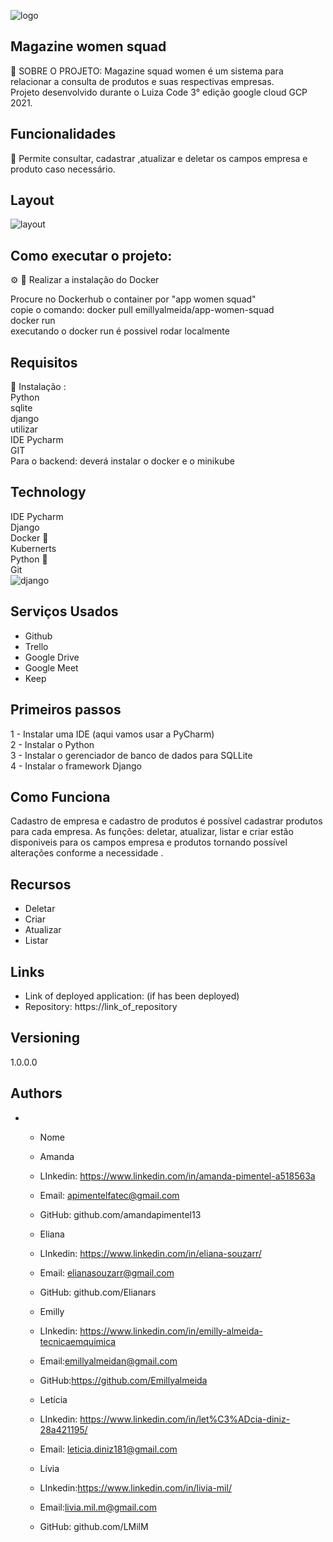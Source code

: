


 ![logo](https://user-images.githubusercontent.com/72577082/134828439-087e49f7-8001-4734-b2f5-b68f3c598082.png)

## Magazine women squad 
 
:rocket: SOBRE O PROJETO: Magazine squad women é um sistema para relacionar a consulta de produtos e suas respectivas empresas.<br> Projeto desenvolvido durante o Luiza Code
 3° edição google cloud GCP 2021.
 
## Funcionalidades 
 :dart:  Permite consultar, cadastrar ,atualizar  e deletar  os campos empresa e produto  caso necessário.

## Layout  

![layout](https://user-images.githubusercontent.com/72577082/134972834-98cfdcac-8dc8-4159-ae92-d0319cffecd8.jpg)

## Como executar o projeto:<br>
:gear: :wrench:
Realizar a instalação  do Docker <br>

Procure no Dockerhub  o container por  "app women squad"<br>
copie o comando: docker pull emillyalmeida/app-women-squad<br>
docker run <br>
executando o docker run é possivel rodar localmente <br>



## Requisitos <br>

:pencil:
 Instalação : <br> Python <br> sqlite <br> django <br> utilizar <br> IDE Pycharm<br> GIT <br>
 Para o backend: deverá instalar o docker e o minikube


## Technology
IDE Pycharm<br>
Django<br>
Docker :whale2:<br>
Kubernerts <br>
Python :snake:<br>
Git <br>
![django](https://user-images.githubusercontent.com/72577082/134831279-56d79b47-10eb-463d-a133-3b0296e51dd2.png)




 
## Serviços Usados
 
* Github
* Trello 
* Google Drive 
* Google Meet
* Keep 
 
 
## Primeiros passos 
 
1 - Instalar uma IDE (aqui vamos usar a PyCharm)<br>
2 - Instalar o Python<br>
3 - Instalar o gerenciador de banco de dados para SQLLite<br>
4 - Instalar o framework Django<br>
 
## Como Funciona 
Cadastro de empresa e cadastro de produtos é possível cadastrar produtos para cada empresa. As funções: deletar, atualizar, listar e criar  estão disponiveis para os campos empresa e produtos tornando possível alterações conforme a necessidade .
 
 
## Recursos
 
  - Deletar
  - Criar
  - Atualizar
  - Listar
 
 
## Links
 
  - Link of deployed application: (if has been deployed)
  - Repository: https://link_of_repository
 

## Versioning
 
1.0.0.0
 
 
## Authors
 

* - Nome
  - Amanda
  - LInkedin: https://www.linkedin.com/in/amanda-pimentel-a518563a
  - Email: apimentelfatec@gmail.com 
  - GitHub: github.com/amandapimentel13 
   
  - Eliana 
  - LInkedin: https://www.linkedin.com/in/eliana-souzarr/
  - Email: elianasouzarr@gmail.com
  - GitHub: github.com/Elianars 
   
  - Emilly
  - LInkedin: https://www.linkedin.com/in/emilly-almeida-tecnicaemquimica
  - Email:emillyalmeidan@gmail.com
  - GitHub:https://github.com/Emillyalmeida
   
  - Letícia
  - LInkedin: https://www.linkedin.com/in/let%C3%ADcia-diniz-28a421195/
  - Email: leticia.diniz181@gmail.com
  
  - Lívia
  - LInkedin:https://www.linkedin.com/in/livia-mil/
  - Email:livia.mil.m@gmail.com
  - GitHub: github.com/LMilM 
 
